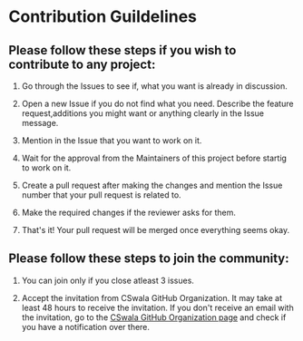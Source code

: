 # Contribution Guildelines

## Please follow these steps if you wish to contribute to any project:

1. Go through the Issues to see if, what you want is already in discussion.

2. Open a new Issue if you do not find what you need. Describe the feature request,additions you might want or anything clearly in the Issue message.

3. Mention in the Issue that you want to work on it.

4. Wait for the approval from the Maintainers of this project before startig to work on it.

5. Create a pull request after making the changes and mention the Issue number that your pull request is related to.

6. Make the required changes if the reviewer asks for them. 

7. That's it! Your pull request will be merged once everything seems okay.

## Please follow these steps to join the community:

1. You can join only if you close atleast 3 issues.

2. Accept the invitation from CSwala GitHub Organization. It may take at least 48 hours to receive the invitation. If you don't receive an email with the invitation, go to the [CSwala GitHub Organization page](https://github.com/CSwala) and check if you have a notification over there.
